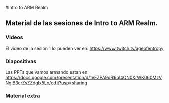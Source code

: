 #Intro to ARM Realm

## Material de las sesiones de Intro to ARM Realm.

### Videos 
El video de la sesion 1 lo pueden ver en: https://www.twitch.tv/ageofentropy

### Diapositivas
Las PPTs que vamos armando estan en: https://docs.google.com/presentation/d/1eFZPA9dR6ql4QN0XrWK060MzVNgiB3crZsZZdgIx5Lo/edit?usp=sharing

### Material extra
